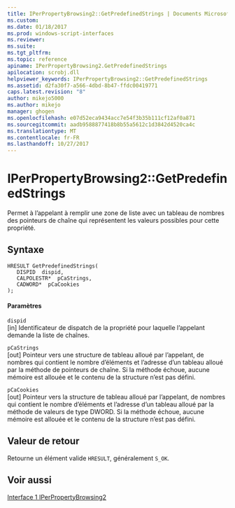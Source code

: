 ```yaml
---
title: IPerPropertyBrowsing2::GetPredefinedStrings | Documents Microsoft
ms.custom: 
ms.date: 01/18/2017
ms.prod: windows-script-interfaces
ms.reviewer: 
ms.suite: 
ms.tgt_pltfrm: 
ms.topic: reference
apiname: IPerPropertyBrowsing2.GetPredefinedStrings
apilocation: scrobj.dll
helpviewer_keywords: IPerPropertyBrowsing2::GetPredefinedStrings
ms.assetid: d2fa30f7-a566-4dbd-8b47-ffdc00419771
caps.latest.revision: "8"
author: mikejo5000
ms.author: mikejo
manager: ghogen
ms.openlocfilehash: e07d52eca9434acc7e54f3b35b111cf12af0a871
ms.sourcegitcommit: aadb9588877418b8b55a5612c1d3842d4520ca4c
ms.translationtype: MT
ms.contentlocale: fr-FR
ms.lasthandoff: 10/27/2017
---
```

# <a name="iperpropertybrowsing2getpredefinedstrings"></a>IPerPropertyBrowsing2::GetPredefinedStrings
Permet à l’appelant à remplir une zone de liste avec un tableau de nombres des pointeurs de chaîne qui représentent les valeurs possibles pour cette propriété.  
  
## <a name="syntax"></a>Syntaxe  
  
```  
HRESULT GetPredefinedStrings(  
   DISPID  dispid,  
   CALPOLESTR*  pCaStrings,  
   CADWORD*  pCaCookies  
);  
```  
  
#### <a name="parameters"></a>Paramètres  
 `dispid`  
 [in] Identificateur de dispatch de la propriété pour laquelle l’appelant demande la liste de chaînes.  
  
 `pCaStrings`  
 [out] Pointeur vers une structure de tableau alloué par l’appelant, de nombres qui contient le nombre d’éléments et l’adresse d’un tableau alloué par la méthode de pointeurs de chaîne. Si la méthode échoue, aucune mémoire est allouée et le contenu de la structure n’est pas défini.  
  
 `pCaCookies`  
 [out] Pointeur vers la structure de tableau alloué par l’appelant, de nombres qui contient le nombre d’éléments et l’adresse d’un tableau alloué par la méthode de valeurs de type DWORD. Si la méthode échoue, aucune mémoire est allouée et le contenu de la structure n’est pas défini.  
  
## <a name="return-value"></a>Valeur de retour  
 Retourne un élément valide `HRESULT`, généralement `S_OK`.  
  
## <a name="see-also"></a>Voir aussi  
 [Interface 1 IPerPropertyBrowsing2](../../winscript/reference/iperpropertybrowsing2-interface-1.md)